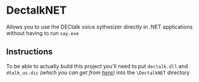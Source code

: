 # DectalkNET
 Allows you to use the DECtalk voice sythesizer directly in .NET applications without having to run `say.exe`
 
## Instructions
 To be able to actually build this project you'll need to put `dectalk.dll` and `dtalk_us.dic` *(which you can get from [here](https://github.com/RickyLoader/DectalkAPI/tree/master/dectalk-software))* into the `\DectalkNET` directory